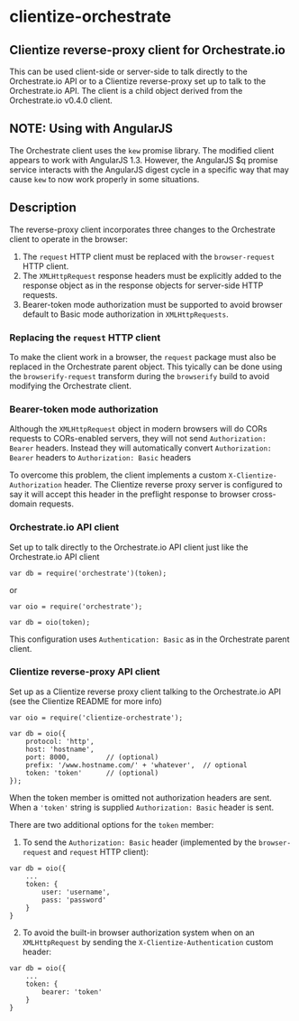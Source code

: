 # clientize-orchestrate
## Clientize reverse-proxy client for Orchestrate.io

This can be used client-side or server-side to talk directly to the Orchestrate.io API or to a Clientize reverse-proxy set up to talk to the Orchestrate.io API. The client is a child object derived from the Orchestrate.io v0.4.0 client.

## NOTE: Using with AngularJS
The Orchestrate client uses the `kew` promise library.  The modified client appears to work with AngularJS 1.3.  However, the AngularJS $q promise service interacts with the AngularJS digest cycle in a specific way that may cause `kew` to now work properly in some situations.

## Description
The reverse-proxy client incorporates three changes to the Orchestrate client to operate in the browser:

1. The `request` HTTP client must be replaced with the `browser-request` HTTP client.
2. The `XMLHttpRequest` response headers must be explicitly added to the response object as in the response objects for server-side HTTP requests.
3. Bearer-token mode authorization must be supported to avoid browser default to Basic mode authorization in `XMLHttpRequests`.

### Replacing the `request` HTTP client
To make the client work in a browser, the `request` package must also be replaced in the Orchestrate parent object. This tyically can be done using the `browserify-request` transform during the `browserify` build to avoid modifying the Orchestrate client.

### Bearer-token mode authorization
Although the `XMLHttpRequest` object in modern browsers will do CORs requests to CORs-enabled servers, they will not send `Authorization: Bearer` headers. Instead they will automatically convert `Authorization: Bearer` headers to `Authorization: Basic` headers

To overcome this problem, the client implements a custom `X-Clientize-Authorization` header.  The Clientize reverse proxy server is configured to say it will accept this header in the preflight response to browser cross-domain requests.
### Orchestrate.io API client
Set up to talk directly to the Orchestrate.io API client just like the Orchestrate.io API client
```
var db = require('orchestrate')(token);
```
or
```
var oio = require('orchestrate');

var db = oio(token);
```
This configuration uses `Authentication: Basic` as in the Orchestrate parent client.
### Clientize reverse-proxy API client
Set up as a Clientize reverse proxy client talking to the Orchestrate.io API (see the Clientize README for more info)
```
var oio = require('clientize-orchestrate');

var db = oio({
	protocol: 'http',
	host: 'hostname',
	port: 8000,   		// (optional)
	prefix: '/www.hostname.com/' + 'whatever',  // optional
	token: 'token'		// (optional)
});
```
When the token member is omitted not authorization headers are sent. When a `'token'` string is supplied `Authorization: Basic` header is sent.

There are two additional options for the `token` member:

1) To send the `Authorization: Basic` header (implemented by the `browser-request` and `request` HTTP client):
```
var db = oio({
    ...
    token: {
        user: 'username',
        pass: 'password'
    }
}
```
2) To avoid the built-in browser authorization system when on an `XMLHttpRequest` by sending the `X-Clientize-Authentication` custom header:
```
var db = oio({
    ...
    token: {
        bearer: 'token'
    }
}
```

